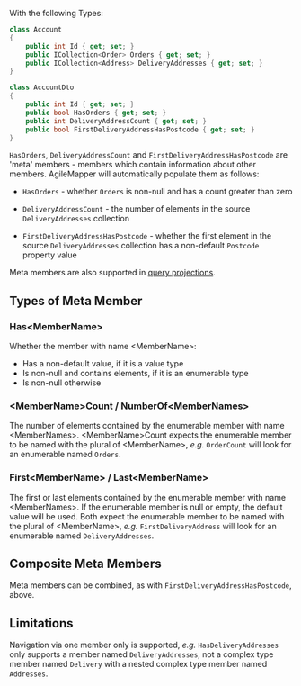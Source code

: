 With the following Types:

```cs
class Account
{
    public int Id { get; set; }
    public ICollection<Order> Orders { get; set; }
    public ICollection<Address> DeliveryAddresses { get; set; }
}

class AccountDto
{
    public int Id { get; set; }
    public bool HasOrders { get; set; }
    public int DeliveryAddressCount { get; set; }
    public bool FirstDeliveryAddressHasPostcode { get; set; }
}
```

`HasOrders`, `DeliveryAddressCount` and `FirstDeliveryAddressHasPostcode` are 'meta' members - members which contain information about other members. AgileMapper will automatically populate them as follows:

- `HasOrders` - whether `Orders` is non-null and has a count greater than zero

- `DeliveryAddressCount` - the number of elements in the source `DeliveryAddresses` collection

- `FirstDeliveryAddressHasPostcode` - whether the first element in the source `DeliveryAddresses` collection has a non-default `Postcode` property value

Meta members are also supported in [query projections](/query-projection).

## Types of Meta Member

### Has&lt;MemberName&gt;

Whether the member with name &lt;MemberName&gt;:

- Has a non-default value, if it is a value type
- Is non-null and contains elements, if it is an enumerable type
- Is non-null otherwise

### &lt;MemberName&gt;Count / NumberOf&lt;MemberNames&gt;

The number of elements contained by the enumerable member with name &lt;MemberNames&gt;. &lt;MemberName&gt;Count expects the enumerable member to be named with the plural of &lt;MemberName&gt;, _e.g._ `OrderCount` will look for an enumerable named `Orders`.

### First&lt;MemberName&gt; / Last&lt;MemberName&gt;

The first or last elements contained by the enumerable member with name &lt;MemberNames&gt;. If the enumerable member is null or empty, the default value will be used. Both expect the enumerable member to be named with the plural of &lt;MemberName&gt;, _e.g._ `FirstDeliveryAddress` will look for an enumerable named `DeliveryAddresses`.

## Composite Meta Members

Meta members can be combined, as with `FirstDeliveryAddressHasPostcode`, above. 

## Limitations

Navigation via one member only is supported, _e.g._ `HasDeliveryAddresses` only supports a member named `DeliveryAddresses`, not a complex type member named `Delivery` with a nested complex type member named `Addresses`.